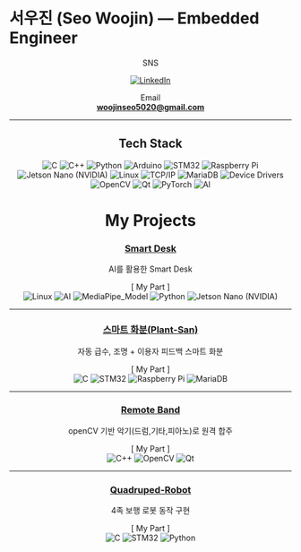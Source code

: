 # 서우진 (Seo Woojin) — Embedded Engineer

<div align="center">
SNS

[![LinkedIn](https://img.shields.io/badge/LinkedIn-0A66C2?style=flat-square&logo=linkedin&logoColor=white)](https://www.linkedin.com/in/woojinseo)  



Email  
**woojinseo5020@gmail.com**

---

<!-- 기술 스택 배지 -->
##  Tech Stack
![C](https://img.shields.io/badge/C-A8B9CC?style=flat-square&logo=c&logoColor=white)
![C++](https://img.shields.io/badge/C++-00599C?style=flat-square&logo=c%2B%2B&logoColor=white)
![Python](https://img.shields.io/badge/Python-3776AB?style=flat-square&logo=python&logoColor=white)
![Arduino](https://img.shields.io/badge/Arduino-00979D?style=flat-square&logo=arduino&logoColor=white)
![STM32](https://img.shields.io/badge/STM32-0076D6?style=flat&logo=STMicroelectronics&logoColor=white) 
![Raspberry Pi](https://img.shields.io/badge/Raspberry_Pi-C51A4A?style=flat-square&logo=raspberrypi&logoColor=white)
![Jetson Nano (NVIDIA)](https://img.shields.io/badge/Jetson_Nano-NVIDIA?style=flat-square&logo=nvidia&logoColor=white)
![Linux](https://img.shields.io/badge/Linux-FCC624?style=flat&logo=linux&logoColor=black)
![TCP/IP](https://img.shields.io/badge/TCP/IP-000000?style=flat&logo=internet-explorer&logoColor=white)
![MariaDB](https://img.shields.io/badge/MariaDB-003545?style=flat-square&logo=mariadb&logoColor=white)
![Device Drivers](https://img.shields.io/badge/Device_Drivers-blue?style=flat-square)
![OpenCV](https://img.shields.io/badge/OpenCV-5C3EE8?style=flat-square&logo=opencv&logoColor=white)
![Qt](https://img.shields.io/badge/Qt-41CD52?style=flat-square&logo=qt&logoColor=white)
![PyTorch](https://img.shields.io/badge/PyTorch-F14E32?style=flat-square&logo=pytorch&logoColor=white)
![AI](https://img.shields.io/badge/AI-FFB86B?style=flat-square)



# My Projects

### [Smart Desk](https://github.com/KimMS-99/Smart-Desk)

AI를 활용한 Smart Desk

[ My Part ]  
![Linux](https://img.shields.io/badge/Linux-FCC624?style=flat&logo=linux&logoColor=black)
![AI](https://img.shields.io/badge/AI-FFB86B?style=flat-square)
![MediaPipe_Model](https://img.shields.io/badge/MediaPipe_Model-000000?style=flat&logo=internet-explorer&logoColor=white)
![Python](https://img.shields.io/badge/Python-3776AB?style=flat-square&logo=python&logoColor=white)
![Jetson Nano (NVIDIA)](https://img.shields.io/badge/Jetson_Nano-NVIDIA?style=flat-square&logo=nvidia&logoColor=white)

---

### [스마트 화분(Plant-San)](https://github.com/wjin08/Plant_San)

자동 급수, 조명 + 이용자 피드백 스마트 화분

[ My Part ]  
![C](https://img.shields.io/badge/C-A8B9CC?style=flat-square&logo=C&logoColor=white)
![STM32](https://img.shields.io/badge/STM32-03234B?style=flat-square&logo=stmicroelectronics&logoColor=white)
![Raspberry Pi](https://img.shields.io/badge/Raspberry%20Pi-A22846?style=flat-square&logo=raspberrypi&logoColor=white)
![MariaDB](https://img.shields.io/badge/MariaDB-003545?style=flat-square&logo=mariadb&logoColor=white)

---

### [Remote Band](https://github.com/Woojin5020/intel_7_openCV_mini_project_Remote_Band)

openCV 기반 악기(드럼,기타,피아노)로 원격 합주

[ My Part ]  
![C++](https://img.shields.io/badge/C++-00599C?style=flat-square&logo=c%2B%2B&logoColor=white)
![OpenCV](https://img.shields.io/badge/OpenCV-5C3EE8?style=flat-square&logo=opencv&logoColor=white)
![Qt](https://img.shields.io/badge/Qt-41CD52?style=flat-square&logo=qt&logoColor=white)

---

### [Quadruped-Robot](https://github.com/Woojin5020/Quadruped-Robot) 

4족 보행 로봇 동작 구현

[ My Part ]  
![C](https://img.shields.io/badge/C-A8B9CC?style=flat-square&logo=c&logoColor=white)
![STM32](https://img.shields.io/badge/STM32-0076D6?style=flat&logo=STMicroelectronics&logoColor=white)
![Python](https://img.shields.io/badge/Python-3776AB?style=flat-square&logo=python&logoColor=white)
